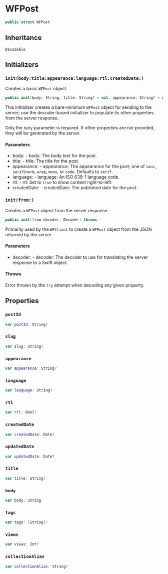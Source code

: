 # WFPost

``` swift
public struct WFPost
```

## Inheritance

`Decodable`

## Initializers

### `init(body:title:appearance:language:rtl:createdDate:)`

Creates a basic `WFPost` object.

``` swift
public init(body: String, title: String? = nil, appearance: String? = nil, language: String? = nil, rtl: Bool? = nil, createdDate: Date? = nil)
```

This initializer creates a bare-minimum `WFPost` object for sending to the server; use the decoder-based
initializer to populate its other properties from the server response.

Only the `body` parameter is required. If other properties are not provided, they will be generated by
the server.

#### Parameters

  - body: - body: The body text for the post.
  - title: - title: The title for the post.
  - appearance: - appearance: The appearance for the post; one of `sans`, `serif`/`norm`, `wrap`, `mono`,  or `code`. Defaults to `serif`.
  - language: - language: An ISO 639-1 language code.
  - rtl: - rtl: Set to `true` to show content right-to-left.
  - createdDate: - createdDate: The published date for the post.

### `init(from:)`

Creates a `WFPost` object from the server response.

``` swift
public init(from decoder: Decoder) throws
```

Primarily used by the `WFClient` to create a `WFPost` object from the JSON returned by the server.

#### Parameters

  - decoder: - decoder: The decoder to use for translating the server response to a Swift object.

#### Throws

Error thrown by the `try` attempt when decoding any given property.

## Properties

### `postId`

``` swift
var postId: String?
```

### `slug`

``` swift
var slug: String?
```

### `appearance`

``` swift
var appearance: String?
```

### `language`

``` swift
var language: String?
```

### `rtl`

``` swift
var rtl: Bool?
```

### `createdDate`

``` swift
var createdDate: Date?
```

### `updatedDate`

``` swift
var updatedDate: Date?
```

### `title`

``` swift
var title: String?
```

### `body`

``` swift
var body: String
```

### `tags`

``` swift
var tags: [String]?
```

### `views`

``` swift
var views: Int?
```

### `collectionAlias`

``` swift
var collectionAlias: String?
```
